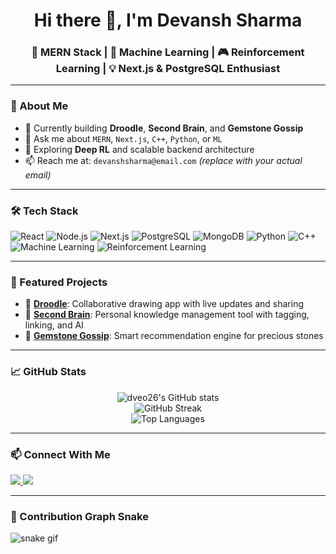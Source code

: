 <h1 align="center">Hi there 👋, I'm Devansh Sharma</h1>
<h3 align="center">🚀 MERN Stack | 🤖 Machine Learning | 🎮 Reinforcement Learning | 💡 Next.js & PostgreSQL Enthusiast</h3>

---

### 🧠 About Me

- 🔭 Currently building **Droodle**, **Second Brain**, and **Gemstone Gossip**
- 💬 Ask me about `MERN`, `Next.js`, `C++`, `Python`, or `ML`
- 🌱 Exploring **Deep RL** and scalable backend architecture
- 📫 Reach me at: `devanshsharma@email.com` *(replace with your actual email)*

---

### 🛠️ Tech Stack

![React](https://img.shields.io/badge/-React-black?style=flat-square&logo=react)
![Node.js](https://img.shields.io/badge/-Node.js-black?style=flat-square&logo=node.js)
![Next.js](https://img.shields.io/badge/-Next.js-black?style=flat-square&logo=next.js)
![PostgreSQL](https://img.shields.io/badge/-PostgreSQL-black?style=flat-square&logo=postgresql)
![MongoDB](https://img.shields.io/badge/-MongoDB-black?style=flat-square&logo=mongodb)
![Python](https://img.shields.io/badge/-Python-black?style=flat-square&logo=python)
![C++](https://img.shields.io/badge/-C++-black?style=flat-square&logo=c%2b%2b)
![Machine Learning](https://img.shields.io/badge/-Machine%20Learning-black?style=flat-square&logo=scikit-learn)
![Reinforcement Learning](https://img.shields.io/badge/-Reinforcement%20Learning-black?style=flat-square&logo=openai)

---

### 🚀 Featured Projects

- 🎨 [**Droodle**](https://github.com/dveo26/droodle): Collaborative drawing app with live updates and sharing
- 🧠 [**Second Brain**](https://github.com/dveo26/2nd-brain): Personal knowledge management tool with tagging, linking, and AI
- 💎 [**Gemstone Gossip**](https://github.com/dveo26/gemstone-gossip): Smart recommendation engine for precious stones

---

### 📈 GitHub Stats

<p align="center">
  <img src="https://github-readme-stats.vercel.app/api?username=dveo26&show_icons=true&theme=radical" alt="dveo26's GitHub stats" />
  <br />
  <img src="https://github-readme-streak-stats.herokuapp.com/?user=dveo26&theme=radical" alt="GitHub Streak" />
  <br />
  <img src="https://github-readme-stats.vercel.app/api/top-langs/?username=dveo26&layout=compact&theme=radical" alt="Top Languages" />
</p>

---

### 📫 Connect With Me

<p align="left">
  <a href="https://linkedin.com/in/yourlinkedin" target="_blank">
    <img src="https://img.shields.io/badge/-LinkedIn-blue?style=flat-square&logo=linkedin" />
  </a>
  <a href="https://yourportfolio.com" target="_blank">
    <img src="https://img.shields.io/badge/-Portfolio-black?style=flat-square&logo=google-chrome" />
  </a>
</p>

---

### 🐍 Contribution Graph Snake

![snake gif](https://github.com/dveo26/dveo26/blob/output/github-contribution-grid-snake.svg)

